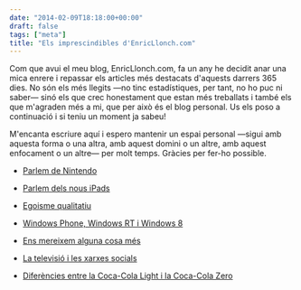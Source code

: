 ```yaml
---
date: "2014-02-09T18:18:00+00:00"
draft: false
tags: ["meta"]
title: "Els imprescindibles d'EnricLlonch.com"
---
```

Com que avui el meu blog, EnricLlonch.com, fa un any he decidit anar una mica enrere i repassar els articles més destacats d'aquests darrers 365 dies. No són els més llegits —no tinc estadístiques, per tant, no ho puc ni saber— sinó els que crec honestament que estan més treballats i també els que m'agraden més a mi, que per això és el blog personal. Us els poso a continuació i si teniu un moment ja sabeu! 

M'encanta escriure aquí i espero mantenir un espai personal —sigui amb aquesta forma o una altra, amb aquest domini o un altre, amb aquest enfocament o un altre— per molt temps. Gràcies per fer-ho possible.

- [Parlem de Nintendo](http://enricllonch.com/post/71001889058/parlem-de-nintendo)

- [Parlem dels nous iPads](http://enricllonch.com/post/65891594134/parlem-dels-nous-ipads)

- [Egoisme qualitatiu](http://enricllonch.com/post/65544102273/egoisme-qualitatiu)

- [Windows Phone, Windows RT i Windows 8](http://enricllonch.com/post/60649573609/windows-phone-windows-rt-i-windows-8)

- [Ens mereixem alguna cosa més](http://enricllonch.com/post/59755208866/ens-mereixem-alguna-cosa-mes)

- [La televisió i les xarxes socials](http://enricllonch.com/post/50332409411/la-televisio-i-les-xarxes-socials)

- [Diferències entre la Coca-Cola Light i la Coca-Cola Zero](http://enricllonch.com/post/46747675522/diferencies-entre-la-coca-cola-light-i-la-coca-cola)